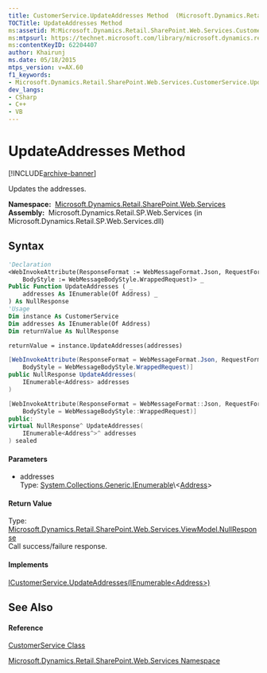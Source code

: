 ```yaml
---
title: CustomerService.UpdateAddresses Method  (Microsoft.Dynamics.Retail.SharePoint.Web.Services)
TOCTitle: UpdateAddresses Method
ms:assetid: M:Microsoft.Dynamics.Retail.SharePoint.Web.Services.CustomerService.UpdateAddresses(System.Collections.Generic.IEnumerable{Microsoft.Dynamics.Retail.SharePoint.Web.Services.ViewModel.Address})
ms:mtpsurl: https://technet.microsoft.com/library/microsoft.dynamics.retail.sharepoint.web.services.customerservice.updateaddresses(v=AX.60)
ms:contentKeyID: 62204407
author: Khairunj
ms.date: 05/18/2015
mtps_version: v=AX.60
f1_keywords:
- Microsoft.Dynamics.Retail.SharePoint.Web.Services.CustomerService.UpdateAddresses
dev_langs:
- CSharp
- C++
- VB
---
```


# UpdateAddresses Method


[!INCLUDE[archive-banner](includes/archive-banner.md)]

Updates the addresses.

**Namespace:**  [Microsoft.Dynamics.Retail.SharePoint.Web.Services](microsoft-dynamics-retail-sharepoint-web-services-namespace.md)  
**Assembly:**  Microsoft.Dynamics.Retail.SP.Web.Services (in Microsoft.Dynamics.Retail.SP.Web.Services.dll)

## Syntax

``` vb
'Declaration
<WebInvokeAttribute(ResponseFormat := WebMessageFormat.Json, RequestFormat := WebMessageFormat.Json,  _
    BodyStyle := WebMessageBodyStyle.WrappedRequest)> _
Public Function UpdateAddresses ( _
    addresses As IEnumerable(Of Address) _
) As NullResponse
'Usage
Dim instance As CustomerService
Dim addresses As IEnumerable(Of Address)
Dim returnValue As NullResponse

returnValue = instance.UpdateAddresses(addresses)
```

``` csharp
[WebInvokeAttribute(ResponseFormat = WebMessageFormat.Json, RequestFormat = WebMessageFormat.Json, 
    BodyStyle = WebMessageBodyStyle.WrappedRequest)]
public NullResponse UpdateAddresses(
    IEnumerable<Address> addresses
)
```

``` c++
[WebInvokeAttribute(ResponseFormat = WebMessageFormat::Json, RequestFormat = WebMessageFormat::Json, 
    BodyStyle = WebMessageBodyStyle::WrappedRequest)]
public:
virtual NullResponse^ UpdateAddresses(
    IEnumerable<Address^>^ addresses
) sealed
```

#### Parameters

  - addresses  
    Type: [System.Collections.Generic.IEnumerable](https://technet.microsoft.com/library/9eekhta0\(v=ax.60\))\<[Address](address-class-microsoft-dynamics-retail-sharepoint-web-services-viewmodel.md)\>  

#### Return Value

Type: [Microsoft.Dynamics.Retail.SharePoint.Web.Services.ViewModel.NullResponse](nullresponse-class-microsoft-dynamics-retail-sharepoint-web-services-viewmodel.md)  
Call success/failure response.  

#### Implements

[ICustomerService.UpdateAddresses(IEnumerable\<Address\>)](icustomerservice-updateaddresses-method-microsoft-dynamics-retail-sharepoint-web-services.md)  

## See Also

#### Reference

[CustomerService Class](customerservice-class-microsoft-dynamics-retail-sharepoint-web-services.md)

[Microsoft.Dynamics.Retail.SharePoint.Web.Services Namespace](microsoft-dynamics-retail-sharepoint-web-services-namespace.md)

